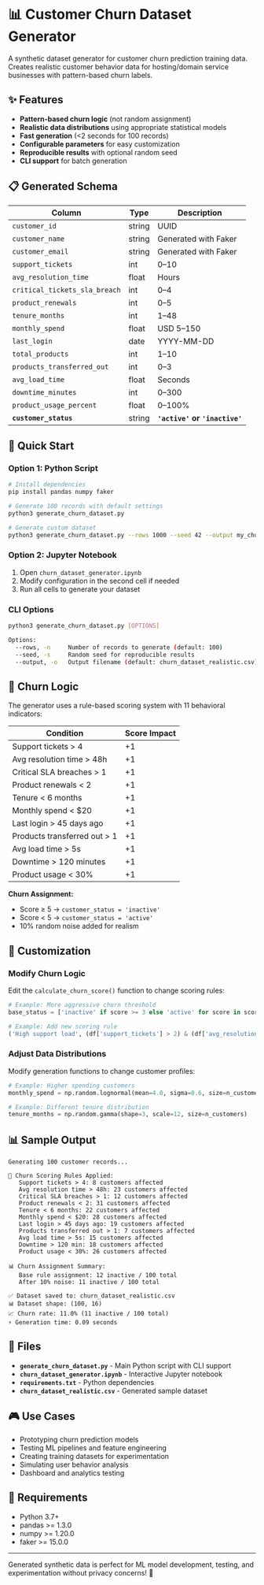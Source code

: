 # 📊 Customer Churn Dataset Generator

A synthetic dataset generator for customer churn prediction training data. Creates realistic customer behavior data for hosting/domain service businesses with pattern-based churn labels.

## ✨ Features

- **Pattern-based churn logic** (not random assignment)
- **Realistic data distributions** using appropriate statistical models
- **Fast generation** (<2 seconds for 100 records)
- **Configurable parameters** for easy customization
- **Reproducible results** with optional random seed
- **CLI support** for batch generation

## 📋 Generated Schema

| Column | Type | Description |
|--------|------|-------------|
| `customer_id` | string | UUID |
| `customer_name` | string | Generated with Faker |
| `customer_email` | string | Generated with Faker |
| `support_tickets` | int | 0–10 |
| `avg_resolution_time` | float | Hours |
| `critical_tickets_sla_breach` | int | 0–4 |
| `product_renewals` | int | 0–5 |
| `tenure_months` | int | 1–48 |
| `monthly_spend` | float | USD 5–150 |
| `last_login` | date | YYYY-MM-DD |
| `total_products` | int | 1–10 |
| `products_transferred_out` | int | 0–3 |
| `avg_load_time` | float | Seconds |
| `downtime_minutes` | int | 0–300 |
| `product_usage_percent` | float | 0–100% |
| **`customer_status`** | string | **`'active'` or `'inactive'`** |

## 🚀 Quick Start

### Option 1: Python Script

```bash
# Install dependencies
pip install pandas numpy faker

# Generate 100 records with default settings
python3 generate_churn_dataset.py

# Generate custom dataset
python3 generate_churn_dataset.py --rows 1000 --seed 42 --output my_churn_data.csv
```

### Option 2: Jupyter Notebook

1. Open `churn_dataset_generator.ipynb`
2. Modify configuration in the second cell if needed
3. Run all cells to generate your dataset

### CLI Options

```bash
python3 generate_churn_dataset.py [OPTIONS]

Options:
  --rows, -n     Number of records to generate (default: 100)
  --seed, -s     Random seed for reproducible results
  --output, -o   Output filename (default: churn_dataset_realistic.csv)
```

## 🎯 Churn Logic

The generator uses a rule-based scoring system with 11 behavioral indicators:

| Condition | Score Impact |
|-----------|--------------|
| Support tickets > 4 | +1 |
| Avg resolution time > 48h | +1 |
| Critical SLA breaches > 1 | +1 |
| Product renewals < 2 | +1 |
| Tenure < 6 months | +1 |
| Monthly spend < $20 | +1 |
| Last login > 45 days ago | +1 |
| Products transferred out > 1 | +1 |
| Avg load time > 5s | +1 |
| Downtime > 120 minutes | +1 |
| Product usage < 30% | +1 |

**Churn Assignment:**
- Score ≥ 5 → `customer_status = 'inactive'`
- Score < 5 → `customer_status = 'active'`
- 10% random noise added for realism

## 🔧 Customization

### Modify Churn Logic

Edit the `calculate_churn_score()` function to change scoring rules:

```python
# Example: More aggressive churn threshold
base_status = ['inactive' if score >= 3 else 'active' for score in scores]

# Example: Add new scoring rule
('High support load', (df['support_tickets'] > 2) & (df['avg_resolution_time'] > 24))
```

### Adjust Data Distributions

Modify generation functions to change customer profiles:

```python
# Example: Higher spending customers
monthly_spend = np.random.lognormal(mean=4.0, sigma=0.6, size=n_customers)

# Example: Different tenure distribution
tenure_months = np.random.gamma(shape=3, scale=12, size=n_customers)
```

## 📊 Sample Output

```
Generating 100 customer records...

🎯 Churn Scoring Rules Applied:
   Support tickets > 4: 8 customers affected
   Avg resolution time > 48h: 23 customers affected
   Critical SLA breaches > 1: 12 customers affected
   Product renewals < 2: 31 customers affected
   Tenure < 6 months: 22 customers affected
   Monthly spend < $20: 28 customers affected
   Last login > 45 days ago: 19 customers affected
   Products transferred out > 1: 7 customers affected
   Avg load time > 5s: 15 customers affected
   Downtime > 120 min: 18 customers affected
   Product usage < 30%: 26 customers affected

📊 Churn Assignment Summary:
   Base rule assignment: 12 inactive / 100 total
   After 10% noise: 11 inactive / 100 total

✅ Dataset saved to: churn_dataset_realistic.csv
📊 Dataset shape: (100, 16)
📈 Churn rate: 11.0% (11 inactive / 100 total)
⚡ Generation time: 0.09 seconds
```

## 📁 Files

- **`generate_churn_dataset.py`** - Main Python script with CLI support
- **`churn_dataset_generator.ipynb`** - Interactive Jupyter notebook
- **`requirements.txt`** - Python dependencies
- **`churn_dataset_realistic.csv`** - Generated sample dataset

## 🎮 Use Cases

- Prototyping churn prediction models
- Testing ML pipelines and feature engineering
- Creating training datasets for experimentation
- Simulating user behavior analysis
- Dashboard and analytics testing

## 📝 Requirements

- Python 3.7+
- pandas >= 1.3.0
- numpy >= 1.20.0
- faker >= 15.0.0

---

Generated synthetic data is perfect for ML model development, testing, and experimentation without privacy concerns! 🚀 